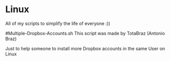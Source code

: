 # Linux
All of my scripts to simplify the life of everyone :)) 

#Multiple-Dropbox-Accounts.sh
This script was made by TotaBraz (Antonio Braz)

Just to help someone to install more Dropbox accounts in the same User on Linux

